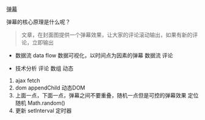 [弹幕](https://juejin.im/post/5ae56927f265da0b7e0c0968)

弹幕的核心原理是什么呢？
> 文章，在封面图提供一个弹幕效果，让大家的评论滚动输出，如果有新的评论，立即输出
- 数据流 data flow 
数据可视化，以时间点为因素的弹幕
数据流 评论 

- 技术分析
评论 数组  动态
1. ajax fetch
2. dom appendChild 动态DOM
3. 上面一点，下面一点，弹幕之间不要重叠，随机一点但是可控的弹幕效果 
定位
随机 Math.random()
4. 更新
setInterval 定时器